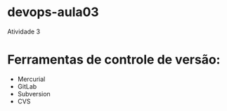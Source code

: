 # devops-aula03
Atividade 3

# Ferramentas de controle de versão:

* Mercurial
* GitLab
* Subversion
* CVS
